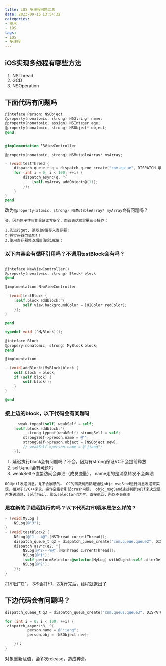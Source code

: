 ```yaml
---
title: iOS 多线程问题汇总
date: 2023-09-15 13:54:32
categories:
- 技术
- iOS
tags:
- iOS
- 多线程
---
```



## iOS实现多线程有哪些方法

1. NSThread
2. GCD
3. NSOperation


## 下面代码有问题吗

```Objective-C
@inteface Person: NSObject
@property(nonatomic, strong) NSString* name;
@property(nonatomic, assign) NSInteger age;
@property(nonatomic, strong) NSObject* object;
@end;


@implementation FBViewController

@property(nonatomic, strong) NSMutableArray* myArray;

- (void)testThread {
    dispatch_queue_t q = dispatch_queue_create("com.queue", DISPATCH_QUEUE_SERIAL);
    for (int i = 0; i < 100; ++i) {
        dispatch_async(q, ^{
            [self.myArray addObject:@(1)];
        });
    }
}
@end

```

改为``@property(atomic, strong) NSMutableArray* myArray``会有问题吗？

    会。因为原子性只能保证读写安全，而该表达式需要三步操作：

    1.先进行get, 读取i的值存入寄存器；
    2.将寄存器的值加1；
    3.使用寄存器修改后的值给i赋值；

### 以下内容会有循环引用吗？不调用testBlock会有吗？


```Objective-C

@inteface NewViewController()
@property(nonatomic, strong) Block* block
@end

@implmentation NewViewController

- (void)testBlock {
    [self.block addblock:^{
        self.view.backgroundColor = [UIColor redColor];
    }];
}

@end

typedef void (^MyBlock)();

@inteface Block
@propery(nonatomic, strong) MyBlock block;
@end

@implmentation

- (void)addBlock:(MyBlock)block {
    self.block = block;
    if (self.block) {
        self.block();
    }
}

@end
```

### 接上边的block，以下代码会有问题吗

```Objective-C
    __weak typeof(self) weakSelf = self;
    [self.block addblock:^{
        __strong typeof(weakSelf) strongSelf = self;
        strongSelf->preson.name = @"";
        strongSelf->preson.object = [NSObject new];
        // weakSelf->person.name = @"jiang";
    }];
```

1. 延迟执行block会有问题吗？不会，因为有strong保证VC不会提前释放
2. self为null会有问题吗
3. weakSelf->直接访问会奔溃（成员变量），.name走的是消息转发不会奔溃

`OC向nil发送消息，是不会崩溃的。 OC的函数调用都是通过objc_msgSend进行消息发送来实现，相对于C/C++来说，操作空指针引起crash问题，
    objc_msgSend通过判断self来决定是否发送消息，self为nil，那么selector也为空，直接返回，所以不会崩溃
`    

### 是在新的子线程执行的吗？以下代码打印顺序是怎么样的？

```Objective-C
- (void)MyLog {
    NSLog(@"3");
}
- (void)testBlock2 {
    NSLog(@"1---%@",[NSThread currentThread]);
    dispatch_queue_t q2 = dispatch_queue_create("com.queue.queue2", DISPATCH_QUEUE_SERIAL);
    dispatch_async(q2, ^{
        NSLog(@"2---%@",[NSThread currentThread]);
        NSLog(@"1");
        [self performSelector:@selector(MyLog) withObject:self afterDelay:2.0];
        NSLog(@"2");
    });
}
```

打印出"12"， 3不会打印，2执行完后，线程就退出了

## 下边代码会有问题吗？

```Objective-C
dispatch_queue_t q3 = dispatch_queue_create("com.queue.queue3", DISPATCH_QUEUE_SERIAL);

for (int i = 0; i < 100; ++i) {
 dispatch_async(q3, ^{
          person.name = @"jiang";
          person.obj = [NSObject new];

    })；
}
```

对象重新赋值，会多次release，造成奔溃。



